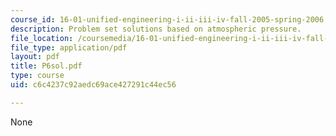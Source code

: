 ```yaml
---
course_id: 16-01-unified-engineering-i-ii-iii-iv-fall-2005-spring-2006
description: Problem set solutions based on atmospheric pressure.
file_location: /coursemedia/16-01-unified-engineering-i-ii-iii-iv-fall-2005-spring-2006/c6c4237c92aedc69ace427291c44ec56_P6sol.pdf
file_type: application/pdf
layout: pdf
title: P6sol.pdf
type: course
uid: c6c4237c92aedc69ace427291c44ec56

---
```

None